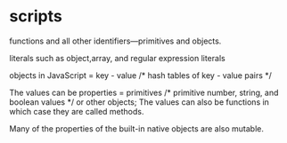 # scripts
functions and all other identifiers—primitives and objects.

literals such as object,array, and regular expression literals

objects in JavaScript = key - value /*  hash tables of key - value pairs */

The values can be properties = primitives /* primitive number, string, and boolean values */ or other objects; 
The values can also be functions in which case they are called methods.

Many of the properties of the built-in native objects are also mutable.


